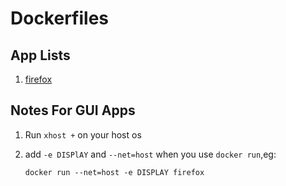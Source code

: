 # Dockerfiles

## App Lists

1. [firefox](https://github.com/hangyan/Dockerfiles/blob/master/firefox/Dockerfile)


## Notes For GUI Apps

1. Run `xhost +` on your host os
2. add `-e DISPlAY` and `--net=host` when you use `docker run`,eg:

   `docker run --net=host -e DISPLAY firefox`

